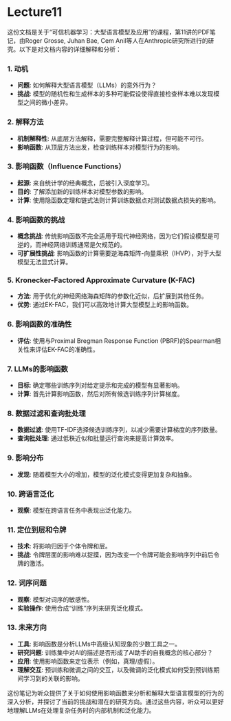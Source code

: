 # Lecture11

这份文档是关于“可信机器学习：大型语言模型及应用”的课程，第11讲的PDF笔记，由Roger Grosse, Juhan Bae, Cem Anil等人在Anthropic研究所进行的研究。以下是对文档内容的详细解释和分析：

### 1. 动机
- **问题**: 如何解释大型语言模型（LLMs）的意外行为？
- **挑战**: 模型的随机性和生成样本的多种可能假设使得直接检查样本难以发现模型之间的微小差异。

### 2. 解释方法
- **机制解释性**: 从底层方法解释，需要完整解释计算过程，但可能不可行。
- **影响函数**: 从顶层方法出发，检查训练样本对模型行为的影响。

### 3. 影响函数（Influence Functions）
- **起源**: 来自统计学的经典概念，后被引入深度学习。
- **目的**: 了解添加新的训练样本对模型参数的影响。
- **计算**: 使用隐函数定理和链式法则计算训练数据点对测试数据点损失的影响。

### 4. 影响函数的挑战
- **概念挑战**: 传统影响函数不完全适用于现代神经网络，因为它们假设模型是可逆的，而神经网络训练通常是欠规范的。
- **可扩展性挑战**: 影响函数的计算需要逆海森矩阵-向量乘积（IHVP），对于大型模型无法显式计算。

### 5. Kronecker-Factored Approximate Curvature (K-FAC)
- **方法**: 用于优化的神经网络海森矩阵的参数化近似，后扩展到其他任务。
- **优势**: 通过EK-FAC，我们可以高效地计算大型模型上的影响函数。

### 6. 影响函数的准确性
- **评估**: 使用与Proximal Bregman Response Function (PBRF)的Spearman相关性来评估EK-FAC的准确性。

### 7. LLMs的影响函数
- **目标**: 确定哪些训练序列对给定提示和完成的模型有显著影响。
- **计算**: 首先计算影响函数，然后对所有候选训练序列计算梯度。

### 8. 数据过滤和查询批处理
- **数据过滤**: 使用TF-IDF选择候选训练序列，以减少需要计算梯度的序列数量。
- **查询批处理**: 通过低秩近似和批量运行查询来提高计算效率。

### 9. 影响分布
- **发现**: 随着模型大小的增加，模型的泛化模式变得更加复杂和抽象。

### 10. 跨语言泛化
- **观察**: 模型在跨语言任务中表现出泛化能力。

### 11. 定位到层和令牌
- **技术**: 将影响归因于个体令牌和层。
- **挑战**: 令牌层面的影响难以捉摸，因为改变一个令牌可能会影响序列中前后令牌的激活。

### 12. 词序问题
- **观察**: 模型对词序的敏感性。
- **实验操作**: 使用合成“训练”序列来研究泛化模式。

### 13. 未来方向
- **工具**: 影响函数是分析LLMs中高级认知现象的少数工具之一。
- **研究问题**: 训练集中对AI的描述是否形成了AI助手的自我概念的核心部分？
- **应用**: 使用影响函数来定位表示（例如，真理/虚假）。
- **理解交互**: 预训练和微调之间的交互，以及微调的泛化模式如何受到预训练期间学习到的关联的影响。

这份笔记为听众提供了关于如何使用影响函数来分析和解释大型语言模型的行为的深入分析，并探讨了当前的挑战和潜在的研究方向。通过这些内容，听众可以更好地理解LLMs在处理复杂任务时的内部机制和泛化能力。